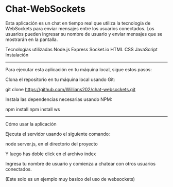 # Chat-WebSockets
Esta aplicación es un chat en tiempo real que utiliza la tecnología de WebSockets para enviar mensajes entre los usuarios conectados. Los usuarios pueden ingresar su nombre de usuario y enviar mensajes que se mostrarán en la pantalla.

Tecnologías utilizadas
Node.js
Express
Socket.io
HTML
CSS
JavaScript
Instalación

---------------------------------------------------------------------------------------------
Para ejecutar esta aplicación en tu máquina local, sigue estos pasos:

Clona el repositorio en tu máquina local usando Git:

git clone https://github.com/Willians202/chat-websockets.git

Instala las dependencias necesarias usando NPM:

npm install 
npm install ws

-------------------------------------------------------------------------------------------
Cómo usar la aplicación

Ejecuta el servidor usando el siguiente comando:

node server.js, en el directorio del proyecto

Y luego has doble click en el archivo index

Ingresa tu nombre de usuario y comienza a chatear con otros usuarios conectados.

(Este solo es un ejemplo muy basico del uso de websockets)
